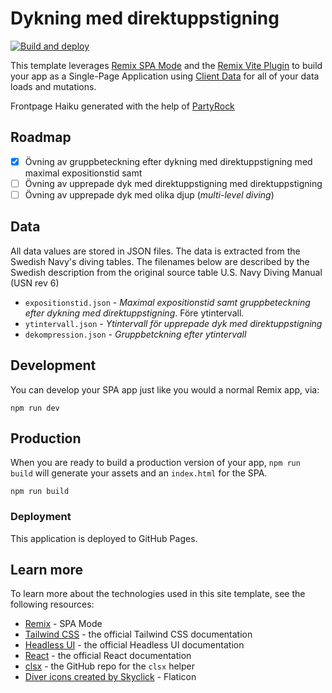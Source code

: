 # Dykning med direktuppstigning

[![Build and deploy](https://github.com/YaceroConsulting/dykning-med-direktuppstigning/actions/workflows/build-deploy.yml/badge.svg)](https://github.com/YaceroConsulting/dykning-med-direktuppstigning/actions/workflows/build-deploy.yml)

This template leverages [Remix SPA Mode](https://remix.run/docs/en/main/future/spa-mode) and the [Remix Vite Plugin](https://remix.run/docs/en/main/future/vite) to build your app as a Single-Page Application using [Client Data](https://remix.run/docs/en/main/guides/client-data) for all of your data loads and mutations.

Frontpage Haiku generated with the help of [PartyRock](https://partyrock.aws/u/partyrock/jAJQ4WYAS/Haiku-Creator)

## Roadmap

-   [x] Övning av gruppbeteckning efter dykning med direktuppstigning med maximal expositionstid samt
-   [ ] Övning av upprepade dyk med direktuppstigning med direktuppstigning
-   [ ] Övning av upprepade dyk med olika djup (_multi-level diving_)

## Data

All data values are stored in JSON files. The data is extracted from the Swedish Navy's diving tables.
The filenames below are described by the Swedish description from the original source table U.S. Navy Diving Manual (USN rev 6)

-   `expositionstid.json` - _Maximal expositionstid samt gruppbeteckning efter dykning med direktuppstigning_. Före ytintervall.
-   `ytintervall.json` - _Ytintervall för upprepade dyk med direktuppstigning_
-   `dekompression.json` - _Gruppbetckning efter ytintervall_

## Development

You can develop your SPA app just like you would a normal Remix app, via:

```shellscript
npm run dev
```

## Production

When you are ready to build a production version of your app, `npm run build` will generate your assets and an `index.html` for the SPA.

```shellscript
npm run build
```

### Deployment

This application is deployed to GitHub Pages.

## Learn more

To learn more about the technologies used in this site template, see the following resources:

-   [Remix](https://remix.run/docs/en/main/future/spa-mode) - SPA Mode
-   [Tailwind CSS](https://tailwindcss.com/docs) - the official Tailwind CSS documentation
-   [Headless UI](https://headlessui.dev) - the official Headless UI documentation
-   [React](https://react.dev) - the official React documentation
-   [clsx](https://github.com/lukeed/clsx) - the GitHub repo for the `clsx` helper
-   [Diver icons created by Skyclick](https://www.flaticon.com/free-icons/diver) - Flaticon
